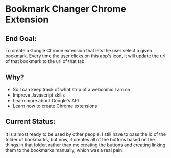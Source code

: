 # Bookmark Changer Chrome Extension
## End Goal:
To create a Google Chrome extension that lets the user select a given bookmark. Every time the user clicks on this app's icon, it will update the url of that bookmark to the url of that tab.
## Why?
* So I can keep track of what strip of a webcomic I am on.
* Improve Javascript skills
* Learn more about Google's API
* Learn how to create Chrome extensions

## Current Status:

It is almost ready to be used by other people. I still have to pass the id of the folder of bookmarks, but now, it creates all of the buttons based on the things in that folder, rather than me creating the buttons and creating linking them to the bookmarks manually, which was a real pain. 
